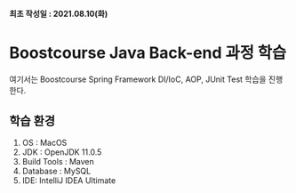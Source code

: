 #### 최초 작성일 : 2021.08.10(화)

# Boostcourse Java Back-end 과정 학습

여기서는 Boostcourse Spring Framework DI/IoC, AOP, JUnit Test 학습을 진행한다.

## 학습 환경

1. OS : MacOS
2. JDK : OpenJDK 11.0.5
4. Build Tools : Maven
5. Database : MySQL
6. IDE: IntelliJ IDEA Ultimate